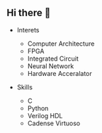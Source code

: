 ## Hi there 👋

- Interets
  - Computer Architecture
  - FPGA
  - Integrated Circuit
  - Neural Network 
  - Hardware Acceralator

- Skills
  - C
  - Python
  - Verilog HDL
  - Cadense Virtuoso
